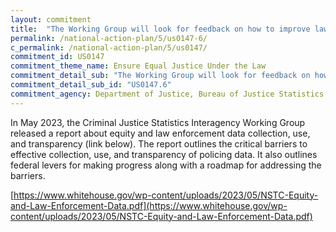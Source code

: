 ```yaml
---
layout: commitment
title:  "The Working Group will look for feedback on how to improve law enforcement agency data collection, use, and transparency to inform policies, protocols, and procedures that will result in more equitable, effective, and accountable policing outcomes."
permalink: /national-action-plan/5/us0147-6/
c_permalink: /national-action-plan/5/us0147/
commitment_id: US0147
commitment_theme_name: Ensure Equal Justice Under the Law
commitment_detail_sub: "The Working Group will look for feedback on how to improve law enforcement agency data collection, use, and transparency to inform policies, protocols, and procedures that will result in more equitable, effective, and accountable policing outcomes."
commitment_detail_sub_id: "US0147.6"
commitment_agency: Department of Justice, Bureau of Justice Statistics
---
```


In May 2023, the Criminal Justice Statistics Interagency Working Group released a report about equity and law enforcement data collection, use, and transparency (link below). The report outlines the critical barriers to effective collection, use, and transparency of policing data. It also outlines federal levers for making progress along with a roadmap for addressing the barriers.

[https://www.whitehouse.gov/wp-content/uploads/2023/05/NSTC-Equity-and-Law-Enforcement-Data.pdf](https://www.whitehouse.gov/wp-content/uploads/2023/05/NSTC-Equity-and-Law-Enforcement-Data.pdf)